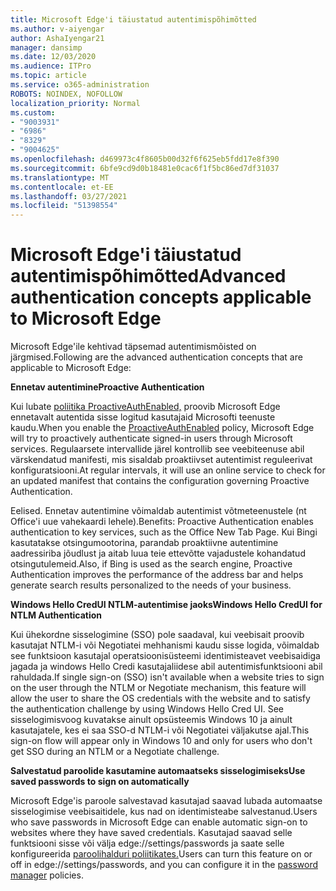 ```yaml
---
title: Microsoft Edge'i täiustatud autentimispõhimõtted
ms.author: v-aiyengar
author: AshaIyengar21
manager: dansimp
ms.date: 12/03/2020
ms.audience: ITPro
ms.topic: article
ms.service: o365-administration
ROBOTS: NOINDEX, NOFOLLOW
localization_priority: Normal
ms.custom:
- "9003931"
- "6986"
- "8329"
- "9004625"
ms.openlocfilehash: d469973c4f8605b00d32f6f625eb5fdd17e8f390
ms.sourcegitcommit: 6bfe9cd9d0b18481e0cac6f1f5bc86ed7df31037
ms.translationtype: MT
ms.contentlocale: et-EE
ms.lasthandoff: 03/27/2021
ms.locfileid: "51398554"
---
```

# <a name="advanced-authentication-concepts-applicable-to-microsoft-edge"></a><span data-ttu-id="51cf1-102">Microsoft Edge'i täiustatud autentimispõhimõtted</span><span class="sxs-lookup"><span data-stu-id="51cf1-102">Advanced authentication concepts applicable to Microsoft Edge</span></span>

<span data-ttu-id="51cf1-103">Microsoft Edge'ile kehtivad täpsemad autentimismõisted on järgmised.</span><span class="sxs-lookup"><span data-stu-id="51cf1-103">Following are the advanced authentication concepts that are applicable to Microsoft Edge:</span></span>

<span data-ttu-id="51cf1-104">**Ennetav autentimine**</span><span class="sxs-lookup"><span data-stu-id="51cf1-104">**Proactive Authentication**</span></span>

<span data-ttu-id="51cf1-105">Kui lubate [poliitika ProactiveAuthEnabled,](https://go.microsoft.com/fwlink/?linkid=2134621) proovib Microsoft Edge ennetavalt autentida sisse logitud kasutajaid Microsofti teenuste kaudu.</span><span class="sxs-lookup"><span data-stu-id="51cf1-105">When you enable the [ProactiveAuthEnabled](https://go.microsoft.com/fwlink/?linkid=2134621) policy, Microsoft Edge will try to proactively authenticate signed-in users through Microsoft services.</span></span> <span data-ttu-id="51cf1-106">Regulaarsete intervallide järel kontrollib see veebiteenuse abil värskendatud manifesti, mis sisaldab proaktiivset autentimist reguleerivat konfiguratsiooni.</span><span class="sxs-lookup"><span data-stu-id="51cf1-106">At regular intervals, it will use an online service to check for an updated manifest that contains the configuration governing Proactive Authentication.</span></span>

<span data-ttu-id="51cf1-107">Eelised. Ennetav autentimine võimaldab autentimist võtmeteenustele (nt Office'i uue vahekaardi lehele).</span><span class="sxs-lookup"><span data-stu-id="51cf1-107">Benefits: Proactive Authentication enables authentication to key services, such as the Office New Tab Page.</span></span> <span data-ttu-id="51cf1-108">Kui Bingi kasutatakse otsingumootorina, parandab proaktiivne autentimine aadressiriba jõudlust ja aitab luua teie ettevõtte vajadustele kohandatud otsingutulemeid.</span><span class="sxs-lookup"><span data-stu-id="51cf1-108">Also, if Bing is used as the search engine, Proactive Authentication improves the performance of the address bar and helps generate search results personalized to the needs of your business.</span></span>

<span data-ttu-id="51cf1-109">**Windows Hello CredUI NTLM-autentimise jaoks**</span><span class="sxs-lookup"><span data-stu-id="51cf1-109">**Windows Hello CredUI for NTLM Authentication**</span></span>

<span data-ttu-id="51cf1-110">Kui ühekordne sisselogimine (SSO) pole saadaval, kui veebisait proovib kasutajat NTLM-i või Negotiatei mehhanismi kaudu sisse logida, võimaldab see funktsioon kasutajal operatsioonisüsteemi identimisteavet veebisaidiga jagada ja windows Hello Credi kasutajaliidese abil autentimisfunktsiooni abil rahuldada.</span><span class="sxs-lookup"><span data-stu-id="51cf1-110">If single sign-on (SSO) isn't available when a website tries to sign on the user through the NTLM or Negotiate mechanism, this feature will allow the user to share the OS credentials with the website and to satisfy the authentication challenge by using Windows Hello Cred UI.</span></span> <span data-ttu-id="51cf1-111">See sisselogimisvoog kuvatakse ainult opsüsteemis Windows 10 ja ainult kasutajatele, kes ei saa SSO-d NTLM-i või Negotiatei väljakutse ajal.</span><span class="sxs-lookup"><span data-stu-id="51cf1-111">This sign-on flow will appear only in Windows 10 and only for users who don't get SSO during an NTLM or a Negotiate challenge.</span></span>

<span data-ttu-id="51cf1-112">**Salvestatud paroolide kasutamine automaatseks sisselogimiseks**</span><span class="sxs-lookup"><span data-stu-id="51cf1-112">**Use saved passwords to sign on automatically**</span></span>

<span data-ttu-id="51cf1-113">Microsoft Edge'is paroole salvestavad kasutajad saavad lubada automaatse sisselogimise veebisaitidele, kus nad on identimisteabe salvestanud.</span><span class="sxs-lookup"><span data-stu-id="51cf1-113">Users who save passwords in Microsoft Edge can enable automatic sign-on to websites where they have saved credentials.</span></span> <span data-ttu-id="51cf1-114">Kasutajad saavad selle funktsiooni sisse või välja edge://settings/passwords ja saate selle konfigureerida [paroolihalduri poliitikates.](https://go.microsoft.com/fwlink/?linkid=2134622)</span><span class="sxs-lookup"><span data-stu-id="51cf1-114">Users can turn this feature on or off in edge://settings/passwords, and you can configure it in the [password manager](https://go.microsoft.com/fwlink/?linkid=2134622) policies.</span></span>
